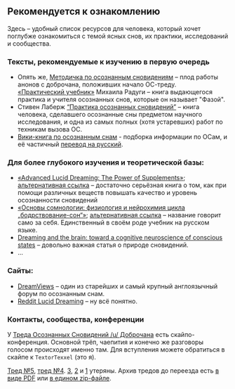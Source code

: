 ## Рекомендуется к ознакомлению

Здесь – удобный список ресурсов для человека, который хочет поглубже ознакомиться с темой ясных снов, их практики, исследований и сообщества.

### Тексты, рекомендуемые к изучению в первую очередь

* Опять же, [Методичка по осознанным сновидениям](https://drive.google.com/file/d/0Bzg3Zq8YS-RNZFl2dDQyQWd2cWM/view?usp=sharing) – плод работы анонов с доброчана, положивших начало ОС-треду.  
 [«Практический учебник»](http://books.aing.ru/) Михаила Радуги – книга выдающегося практика и учителя осознанных снов, которые он называет "Фазой".  
* Стивен Лаберж [“Практика осознанных сновидений”](https://drive.google.com/file/d/0Bzg3Zq8YS-RNNE1xQk8xQkNsT2s/view?usp=sharing) – книга человека, сделавшего осознанные сны предметом научного исследования, и одна из самых полных (хотя устаревших) работ по техникам вызова ОС.
* [Вики-книга по осознанным снам](http://en.wikibooks.org/wiki/Lucid_Dreaming) - подборка информации по ОСам, и её частичный [перевод на русский](http://www.klex2.ru/5rm).


### Для более глубокого изучения и теоретической базы:

* [«Advanced Lucid Dreaming: The Power of Supplements»](http://www.cortexel.us/awesome/uppers/Advanced_Lucid_Dreaming-The_Power_of_Supplements.pdf); [альтернативная ссылка](https://drive.google.com/file/d/0Bzg3Zq8YS-RNTFJkMGJDckZIVEU/view?usp=sharing) – достаточно серьёзная книга о том, как при помощи различных веществ повышать качество и уровень осознанности сновидений  
* [«Основы сомнологии: физиология и нейрохимия цикла „бодрствование-сон“»](http://lukashevichus.info/knigi/kovalzon_osnovy_somnologii.pdf); [альтернативная ссылка](https://drive.google.com/file/d/0Bzg3Zq8YS-RNcWhiU1FNNDgwZjQ/view?usp=sharing) – название говорит само за себя. Единственный в своём роде учебник на русском языке.  
* [Dreaming and the brain: toward a cognitive neuroscience of conscious states](http://assets.cambridge.org/052181/0442/excerpt/0521810442_excerpt.pdf) – довольно важная статья о природе сновидений.
* ...


### Сайты:
* [DreamViews](http://www.dreamviews.com) – один из старейших и самый крупный англоязычный форум по осознанным снам.
* [Reddit Lucid Dreaming](http://www.reddit.com/r/LucidDreaming/) – ну всё понятно.


### Контакты, сообщества, конференции
У [Треда Осознанных Сновидений /u/ Доброчана](http://dobrochan.com/u/res/139959.xhtml) есть скайпо-конференция. Основной трёп, чаепития и конечно же разговоры голосом происходят именно там. Для вступления можете обратиться в скайпе к `TextorTexxel` (это я).

[Тред №5](http://dobrochan.com/u/res/129799.xhtml), [тред №4](http://dobrochan.com/b/res/2705196.xhtml). [3](http://dobrochan.com/b/res/2527776.xhtml), [2](http://dobrochan.com/b/res/2197877.xhtml) и [1](http://dobrochan.com/b/res/2067538.xhtml) утеряны. Архив тредов до переезда есть [в виде PDF](https://drive.google.com/folderview?id=0Bzg3Zq8YS-RNYjYtclNZbFNkWG8&usp=sharing) или [в едином zip-файле](https://drive.google.com/file/d/0Bzg3Zq8YS-RNSm5haXFJazVVdGM/view?usp=sharing).

<!---
* гакенбах  
* Хобсон  
* Харари
* прочие научные

[по этой ссылке](skype:?chat&blob=0Yl77wkGCKFvT2SorxO6YuM_F7CzORyCwBdF6VTBrM_0pryRlTAHreGkgQVlm05OIm4fXi9T0M4JF9DLSg). Ещё раз: 

```
skype:?chat&blob=0Yl77wkGCKFvT2SorxO6YuM_F7CzORyCwBdF6VTBrM_0pryRlTAHreGkgQVlm05OIm4fXi9T0M4JF9DLSg

```

Браузер может воспринять её как строку для поиска – нет, нужно именно перейти. 
-->
